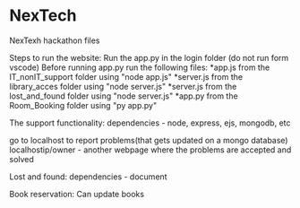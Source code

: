 # NexTech
NexTexh hackathon files

Steps to run the website:
Run the app.py in the login folder (do not run form vscode)
Before running app.py run the following files:
*app.js from the IT_nonIT_support folder using "node app.js"
*server.js from the library_acces folder using "node server.js"
*server.js from the lost_and_found folder using "node server.js"
*app.py from the Room_Booking folder using "py app.py"

The support functionality:
dependencies - node, express, ejs, mongodb, etc

go to localhost to report problems(that gets updated on a mongo database)
localhostip/owner - another webpage where the problems are accepted and solved

Lost and found:
dependencies - document

Book reservation:
Can update books
